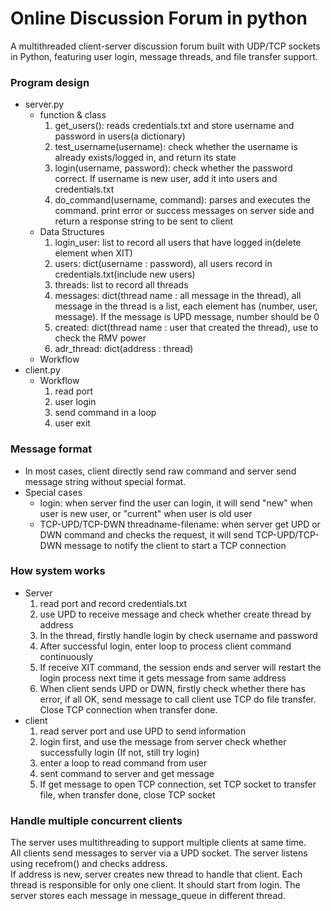 # Online Discussion Forum in python
A multithreaded client-server discussion forum built with UDP/TCP sockets in Python, featuring user login, message threads, and file transfer support.
### Program design
- server.py
    - function & class
        1. get_users(): reads credentials.txt and store username and password in users(a dictionary)
        2. test_username(username): check whether the username is already exists/logged in, and return its state
        3. login(username, password): check whether the password correct. If username is new user, add it into users and credentials.txt
        4. do_command(username, command): parses and executes the command. print error or success messages on server side and return a response string to be sent to client
    - Data Structures
        1. login_user: list to record all users that have logged in(delete element when XIT)
        2. users: dict(username : password), all users record in credentials.txt(include new users)
        3. threads: list to record all threads
        4. messages: dict(thread name : all message in the thread), all message in the thread is a list, each element has (number, user, message). If the message is UPD message, number should be 0
        5. created: dict(thread name : user that created the thread), use to check the RMV power
        6. adr_thread: dict(address : thread)
    - Workflow
- client.py
    - Workflow
        1. read port
        2. user login
        3. send command in a loop
        4. user exit
### Message format
- In most cases, client directly send raw command and server send message string without special format.
- Special cases
    - login: when server find the user can login, it will send "new" when user is new user, or "current" when user is old user
    - TCP-UPD/TCP-DWN threadname-filename: when server get UPD or DWN command and checks the request, it will send TCP-UPD/TCP-DWN message to notify the client to start a TCP connection
### How system works
- Server
    1. read port and record credentials.txt
    2. use UPD to receive message and check whether create thread by address
    3. In the thread, firstly handle login by check username and password
    4. After successful login, enter loop to process client command continuously
    5. If receive XIT command, the session ends and server will restart the login process next time it gets message from same address
    6. When client sends UPD or DWN, firstly check whether there has error, if all OK, send message to call client use TCP do file transfer. Close TCP connection when transfer done.
- client
    1. read server port and use UPD to send information
    2. login first, and use the message from server check whether successfully login (If not, still try login)
    3. enter a loop to read command from user
    4. sent command to server and get message
    5. If get message to open TCP connection, set TCP socket to transfer file, when transfer done, close TCP socket
### Handle multiple concurrent clients
The server uses multithreading to support multiple clients at same time.   
All clients send messages to server via a UPD socket. The server listens using recefrom() and checks address.   
If address is new, server creates new thread to handle that client. Each thread is responsible for only one client. It should start from login.
The server stores each message in message_queue in different thread.
